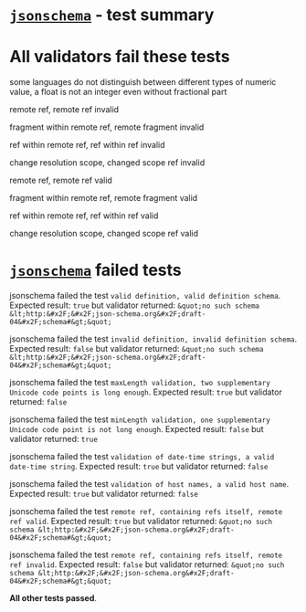 # [`jsonschema`](https://github.com/tdegrunt/jsonschema) - test summary

# All validators fail these tests

some languages do not distinguish between different types of numeric value, a float is not an integer even without fractional part

remote ref, remote ref invalid

fragment within remote ref, remote fragment invalid

ref within remote ref, ref within ref invalid

change resolution scope, changed scope ref invalid

remote ref, remote ref valid

fragment within remote ref, remote fragment valid

ref within remote ref, ref within ref valid

change resolution scope, changed scope ref valid


# [`jsonschema`](https://github.com/tdegrunt/jsonschema) failed tests

jsonschema failed the test `valid definition, valid definition schema`. Expected result: `true` but validator returned: `&quot;no such schema &lt;http:&#x2F;&#x2F;json-schema.org&#x2F;draft-04&#x2F;schema#&gt;&quot;`

jsonschema failed the test `invalid definition, invalid definition schema`. Expected result: `false` but validator returned: `&quot;no such schema &lt;http:&#x2F;&#x2F;json-schema.org&#x2F;draft-04&#x2F;schema#&gt;&quot;`

jsonschema failed the test `maxLength validation, two supplementary Unicode code points is long enough`. Expected result: `true` but validator returned: `false`

jsonschema failed the test `minLength validation, one supplementary Unicode code point is not long enough`. Expected result: `false` but validator returned: `true`

jsonschema failed the test `validation of date-time strings, a valid date-time string`. Expected result: `true` but validator returned: `false`

jsonschema failed the test `validation of host names, a valid host name`. Expected result: `true` but validator returned: `false`

jsonschema failed the test `remote ref, containing refs itself, remote ref valid`. Expected result: `true` but validator returned: `&quot;no such schema &lt;http:&#x2F;&#x2F;json-schema.org&#x2F;draft-04&#x2F;schema#&gt;&quot;`

jsonschema failed the test `remote ref, containing refs itself, remote ref invalid`. Expected result: `false` but validator returned: `&quot;no such schema &lt;http:&#x2F;&#x2F;json-schema.org&#x2F;draft-04&#x2F;schema#&gt;&quot;`

**All other tests passed**.
